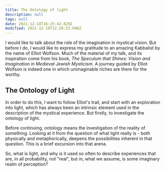 ```yaml
---
title: The Ontology of light
description: null
tags: null
date: 2021-12-18T16:25:42.829Z
modified: 2021-12-19T12:29:53.696Z
---
```


I would like to talk about the role of the imagination in mystical vision. But before I do, I would like to express my gratitude to an amazing Kabbalist by the name of Elliot Wolfson. Much of the material of my talk, and its inspiration come from his book, _The Speculum that Shines: Vision and Imagination in Medieval Jewish Mysticism_. A journey guided by Elliot Wolfson is indeed one in which unimaginable riches are there for the worthy.

## The Ontology of Light

In order to do this, I want to follow Elliot's trail, and start with an exploration into light, which has always been an intrinsic element used in the description of the mystical experience. But firstly, to investigate the ontology of light.

Before continuing, ontology means the investigation of the reality of something. Looking at it from the question of what light really is - both physically and metaphorically, deepens the possibilities inherent in that question. This is a brief excursion into that arena.

So, what is light, and why is it used so often to describe experiences that are, in all probability, not "real", but in, what we assume, is some imaginary realm of perception?
